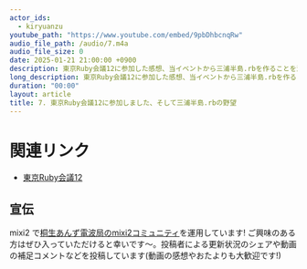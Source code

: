 ```yaml
---
actor_ids:
  - kiryuanzu
youtube_path: "https://www.youtube.com/embed/9pbDhbcnqRw"
audio_file_path: /audio/7.m4a
audio_file_size: 0
date: 2025-01-21 21:00:00 +0900
description: 東京Ruby会議12に参加した感想、当イベントから三浦半島.rbを作ることを決めた、過集中と多動のコントロールの仕方について話しています。
long_description: 東京Ruby会議12に参加した感想、当イベントから三浦半島.rbを作ることを決めた、過集中と多動のコントロールの仕方について話しています。<br><ul><li>00:00 こんにちは</li><li>00:22 今日の静止画(東京Ruby会議12にいってきました)</li><li>00:54 テンションが高いです</li><li>01:42 イベントの紹介</li><li>02:45 トークの感想/廊下について</li><li>03:15 GitHub の人は GitHub の機能をちゃんと使っている</li><li>06:02 歴史の長いサービスの例外処理との向き合いは「暮らし」の一つだなあという共感</li><li>07:55 「暮らし」によりそったトークが多かった</li><li>08:31 廊下にいた時間も結構あったと思う</li><li>09:23 プリクラ機があった</li><li>09:57 Regional.rb and the Tokyo Metropolis で手を挙げて質問をした話</li><li>11:15 神奈川の地域rb がないことに気付いてしまった……/そこからの質問チャレンジ</li><li>14:15 「三浦半島.rb やろうぜ」</li><li>15:21 神奈川のいろんな地域の人たちに関わってもらいたい</li><li>16:36 YRP(横須賀リサーチパーク)の野望</li><li>17:59 できる限りをやっていく/興味をもっていただいた方ありがとうございます</li><li>18:26 発表への意欲</li><li>23:21 ありがとうやんちゃクラブアドベントカレンダー</li><li>24:51 過集中と多動の訪れの予感</li><li>26:02 カンファレンス後、仕事を頑張ろうってなる</li><li>26:42 無限に手を動かしてしまう/ブレーキをかけよう</li><li>27:45 別のことを強制的にやった方が良いと思う</li><li>27:55 久々にブルーアーカイブやろう/百合園セイア実装</li></ul>
duration: "00:00"
layout: article
title: 7. 東京Ruby会議12に参加しました、そして三浦半島.rbの野望
---
```


# 関連リンク
- [東京Ruby会議12](https://regional.rubykaigi.org/tokyo12/)

## 宣伝
mixi2 で[桐生あんず電波局のmixi2コミュニティ](https://mixi.social/communities/c1b83199-775c-449a-84a8-081b2599dc03?r=im3ttqwp0uxl)を運用しています! ご興味のある方はぜひ入っていただけると幸いです〜。投稿者による更新状況のシェアや動画の補足コメントなどを投稿しています(動画の感想やおたよりも大歓迎です!)
